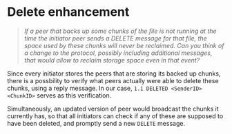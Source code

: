 # Delete enhancement
> *If a peer that backs up some chunks of the file is not running at the time the initiator peer sends a DELETE message for that file, the space used by these chunks will never be reclaimed. Can you think of a change to the protocol, possibly including additional messages, that would allow to reclaim storage space even in that event?*

Since every initiator stores the peers that are storing its backed up chunks,
there is a possbility to verify what peers actually were able to delete these chunks,
using a reply message.
In our case, `1.1 DELETED <SenderID> <ChunkID>` serves as this verification.

Simultaneously, an updated version of peer would broadcast the chunks it currently has,
so that all initiators can check if any of these are supposed to have been deleted,
and promptly send a new `DELETE` message.